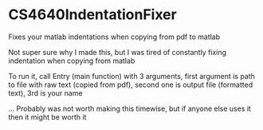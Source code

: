 # CS4640IndentationFixer
Fixes your matlab indentations when copying from pdf to matlab

Not super sure why I made this, but I was tired of constantly fixing indentation when copying from matlab

To run it, call Entry (main function) with 3 arguments, first argument is path to file with raw text (copied from pdf),
second one is output file (formatted text), 3rd is your name


... Probably was not worth making this timewise, but if anyone else uses it then it might be worth it
